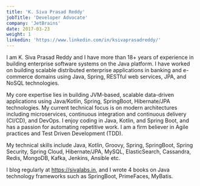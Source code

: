 ```yaml
---
title: 'K. Siva Prasad Reddy'
jobTitle: 'Developer Advocate'
company: 'JetBrains'
date: 2017-03-23
weight: 1
linkedin: 'https://www.linkedin.com/in/ksivaprasadreddy/'
---
```


I am K. Siva Prasad Reddy and I have more than 18+ years of experience in building enterprise software systems on the Java platform. I have worked on building scalable distributed enterprise applications in banking and e-commerce domains using Java, Spring, RESTful web services, JPA, and NoSQL technologies. 

My core expertise lies in building JVM-based, scalable data-driven applications using Java/Kotlin, Spring, SpringBoot, Hibernate/JPA technologies. My current technical focus is on modern architectures including microservices, continuous integration and continuous delivery (CI/CD), and DevOps. I enjoy coding in Java, Kotlin, and Spring Boot, and has a passion for automating repetitive work. I am a firm believer in Agile practices and Test Driven Development (TDD).

My technical skills include Java, Kotlin, Groovy, Spring, SpringBoot, Spring Security, Spring Cloud, Hibernate/JPA, MySQL, ElasticSearch, Cassandra, Redis, MongoDB, Kafka, Jenkins, Ansible etc.

I blog regularly at https://sivalabs.in, and I wrote 4 books on Java technology frameworks such as SpringBoot, PrimeFaces, MyBatis.

